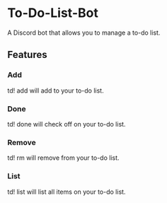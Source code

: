 # To-Do-List-Bot

A Discord bot that allows you to manage a to-do list.

## Features

### Add

td! add <item> will add <item> to your to-do list.

### Done

td! done <item> will check off <item> on your to-do list.

### Remove

td! rm <item> will remove <item> from your to-do list.

### List

td! list will list all items on your to-do list.
